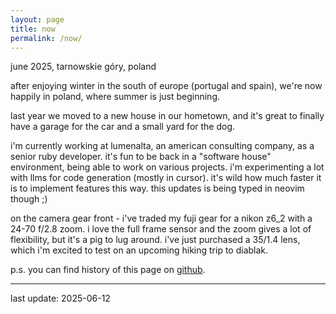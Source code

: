 ```yaml
---
layout: page
title: now
permalink: /now/
---
```


june 2025, tarnowskie góry, poland

after enjoying winter in the south of europe (portugal and spain), we're now happily in
poland, where summer is just beginning.

last year we moved to a new house in our hometown, and it's great to finally have a garage
for the car and a small yard for the dog.

i'm currently working at lumenalta, an american consulting company, as a senior ruby developer.
it's fun to be back in a "software house" environment, being able to work on various projects.
i'm experimenting a lot with llms for code generation (mostly in cursor). it's wild how much
faster it is to implement features this way. this updates is being typed in neovim though ;)

on the camera gear front - i've traded my fuji gear for a nikon z6_2 with a 24-70 f/2.8 zoom.
i love the full frame sensor and the zoom gives a lot of flexibility, but it's a pig to lug around.
i've just purchased a 35/1.4 lens, which i'm excited to test on an upcoming hiking trip to diablak.

p.s. you can find history of this page on
[github](https://github.com/maclunar/maclunar.github.io/commits/master/now.md).

--------
last update: 2025-06-12
